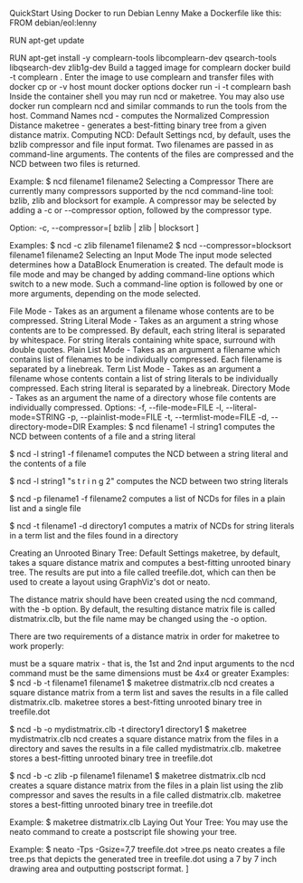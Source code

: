 QuickStart
Using Docker to run Debian Lenny
Make a Dockerfile like this:
FROM debian/eol:lenny

RUN apt-get update

RUN apt-get install -y complearn-tools libcomplearn-dev qsearch-tools libqsearch-dev zlib1g-dev
Build a tagged image for complearn
docker build -t complearn .
Enter the image to use complearn and transfer files with docker cp or -v host mount docker options
docker run -i -t complearn bash
Inside the container shell you may run ncd or maketree. You may also use
docker run complearn ncd
and similar commands to run the tools from the host.
Command Names
ncd - computes the Normalized Compression Distance
maketree - generates a best-fitting binary tree from a given distance matrix.
Computing NCD: Default Settings
ncd, by default, uses the bzlib compressor and file input format. Two filenames are passed in as command-line arguments. The contents of the files are compressed and the NCD between two files is returned.

Example:
$ ncd filename1 filename2
Selecting a Compressor
There are currently many compressors supported by the ncd command-line tool: bzlib, zlib and blocksort for example. A compressor may be selected by adding a -c or --compressor option, followed by the compressor type.

Option:
-c, --compressor=[ bzlib | zlib | blocksort ]

Examples:
$ ncd -c zlib filename1 filename2
$ ncd --compressor=blocksort filename1 filename2
Selecting an Input Mode
The input mode selected determines how a DataBlock Enumeration is created. The default mode is file mode and may be changed by adding command-line options which switch to a new mode. Such a command-line option is followed by one or more arguments, depending on the mode selected.

File Mode - Takes as an argument a filename whose contents are to be compressed.
String Literal Mode - Takes as an argument a string whose contents are to be compressed. By default, each string literal is separated by whitespace. For string literals containing white space, surround with double quotes.
Plain List Mode - Takes as an argument a filename which contains list of filenames to be individually compressed. Each filename is separated by a linebreak.
Term List Mode - Takes as an argument a filename whose contents contain a list of string literals to be individually compressed. Each string literal is separated by a linebreak.
Directory Mode - Takes as an argument the name of a directory whose file contents are individually compressed.
Options:
-f, --file-mode=FILE
-l, --literal-mode=STRING
-p, --plainlist-mode=FILE
-t, --termlist-mode=FILE
-d, --directory-mode=DIR
Examples:
$ ncd filename1 -l string1
computes the NCD between contents of a file and a string literal

$ ncd -l string1 -f filename1
computes the NCD between a string literal and the contents of a file

$ ncd -l string1 "s t r i n g 2"
computes the NCD between two string literals

$ ncd -p filename1 -f filename2
computes a list of NCDs for files in a plain list and a single file

$ ncd -t filename1 -d directory1
computes a matrix of NCDs for string literals in a term list and the files found in a directory

Creating an Unrooted Binary Tree: Default Settings
maketree, by default, takes a square distance matrix and computes a best-fitting unrooted binary tree. The results are put into a file called treefile.dot, which can then be used to create a layout using GraphViz's dot or neato.

The distance matrix should have been created using the ncd command, with the -b option. By default, the resulting distance matrix file is called distmatrix.clb, but the file name may be changed using the -o option.

There are two requirements of a distance matrix in order for maketree to work properly:

must be a square matrix - that is, the 1st and 2nd input arguments to the ncd command must be the same
dimensions must be 4x4 or greater
Examples:
$ ncd -b -t filename1 filename1
$ maketree distmatrix.clb
ncd creates a square distance matrix from a term list and saves the results in a file called distmatrix.clb. maketree stores a best-fitting unrooted binary tree in treefile.dot

$ ncd -b -o mydistmatrix.clb -t directory1 directory1
$ maketree mydistmatrix.clb
ncd creates a square distance matrix from the files in a directory and saves the results in a file called mydistmatrix.clb. maketree stores a best-fitting unrooted binary tree in treefile.dot

$ ncd -b -c zlib -p filename1 filename1
$ maketree distmatrix.clb
ncd creates a square distance matrix from the files in a plain list using the zlib compressor and saves the results in a file called distmatrix.clb. maketree stores a best-fitting unrooted binary tree in treefile.dot

Example:
$ maketree distmatrix.clb
Laying Out Your Tree:
You may use the neato command to create a postscript file showing your tree.

Example:
$ neato -Tps -Gsize=7,7 treefile.dot >tree.ps
neato creates a file tree.ps that depicts the generated tree in treefile.dot using a 7 by 7 inch drawing area and outputting postscript format. ]
